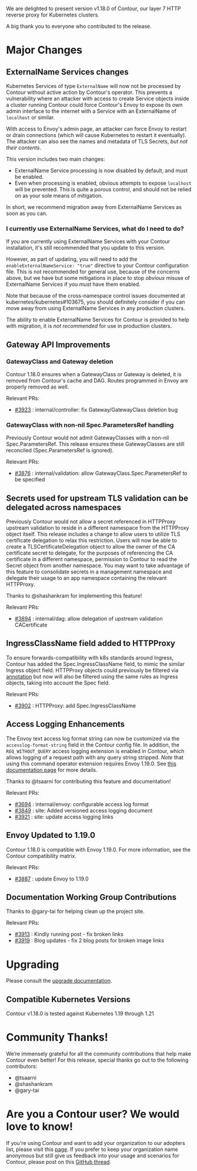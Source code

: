 We are delighted to present version v1.18.0 of Contour, our layer 7 HTTP reverse proxy for Kubernetes clusters.

A big thank you to everyone who contributed to the release.

# Major Changes

## ExternalName Services changes

Kubernetes Services of type `ExternalName` will now not be processed by Contour without active action by Contour's operator. This prevents a vulnerability where an attacker with access to create Service objects inside a cluster running Contour could force Contour's Envoy to expose its own admin interface to the internet with a Service with an ExternalName of `localhost` or similar.

With access to Envoy's admin page, an attacker can force Envoy to restart or drain connections (which will cause Kubernetes to restart it eventually). The attacker can also see the names and metadata of TLS Secrets, *but not their contents*.

This version includes two main changes:
- ExternalName Service processing is now disabled by default, and must be enabled.
- Even when processing is enabled, obvious attempts to expose `localhost` will be prevented. This is quite a porous control, and should not be relied on as your sole means of mitigation.

In short, we recommend migration away from ExternalName Services as soon as you can.

### I currently use ExternalName Services, what do I need to do?

If you are currently using ExternalName Services with your Contour installation, it's still recommended that you update to this version.

However, as part of updating, you will need to add the `enableExternalNameService: "true"` directive to your Contour configuration file. This is not recommended for general use, because of the concerns above, but we have but some mitigations in place to stop *obvious* misuse of ExternalName Services if you *must* have them enabled.

Note that because of the cross-namespace control issues documented at kubernetes/kubernetes#103675, you should definitely consider if you can move away from using ExternalName Services in any production clusters.

The ability to enable ExternalName Services for Contour is provided to help with migration, it is *not recommended* for use in production clusters.

## Gateway API Improvements

### GatewayClass and Gateway deletion

Contour 1.18.0 ensures when a GatewayClass or Gateway is deleted, it is removed from Contour's cache and DAG.
Routes programmed in Envoy are properly removed as well.

Relevant PRs:
- [#3923](https://github.com/projectsesame/sesame/pull/3923) : internal/controller: fix Gateway/GatewayClass deletion bug

### GatewayClass with non-nil Spec.ParametersRef handling

Previously Contour would not admit GatewayClasses with a non-nil Spec.ParametersRef.
This release ensures these GatewayClasses are still reconciled (Spec.ParametersRef is ignored).

Relevant PRs:
- [#3876](https://github.com/projectsesame/sesame/pull/3876) : internal/validation: allow GatewayClass.Spec.ParametersRef to be specified

## Secrets used for upstream TLS validation can be delegated across namespaces

Previously Contour would not allow a secret referenced in HTTPProxy upstream validation to reside in a different namespace from the HTTPProxy object itself.
This release includes a change to allow users to utilize TLS certificate delegation to relax this restriction.
Users will now be able to create a TLSCertificateDelegation object to allow the owner of the CA certificate secret to delegate, for the purposes of referencing the CA certificate in a different namespace, permission to Contour to read the Secret object from another namespace.
You may want to take advantage of this feature to consolidate secrets in a management namespace and delegate their usage to an app namespace containing the relevant HTTPProxy.

Thanks to @shashankram for implementing this feature!

Relevant PRs:
- [#3894](https://github.com/projectsesame/sesame/pull/3894) : internal/dag: allow delegation of upstream validation CACertificate

## IngressClassName field added to HTTPProxy

To ensure forwards-compatibility with k8s standards around Ingress, Contour has added the Spec.IngressClassName field, to mimic the similar Ingress object field.
HTTPProxy objects could previously be filtered via [annotation](https://projectcontour.io/docs/v1.18.0/config/annotations/#ingress-class) but now will also be filtered using the same rules as Ingress objects, taking into account the Spec field.

Relevant PRs:
- [#3902](https://github.com/projectsesame/sesame/pull/3902) : HTTPProxy: add Spec.IngressClassName

## Access Logging Enhancements

The Envoy text access log format string can now be customized via the `accesslog-format-string` field in the Contour config file.
In addition, the `REQ_WITHOUT_QUERY` access logging extension is enabled in Contour, which allows logging of a request path with any query string stripped.
*Note* that using this command operator extension requires Envoy 1.19.0.
See [this documentation page](https://projectcontour.io/docs/v1.18.0/config/access-logging/) for more details.

Thanks to @tsaarni for contributing this feature and documentation!

Relevant PRs:
- [#3694](https://github.com/projectsesame/sesame/pull/3694) : internal/envoy: configurable access log format
- [#3849](https://github.com/projectsesame/sesame/pull/3849) : site: Added versioned access logging document
- [#3921](https://github.com/projectsesame/sesame/pull/3921) : site: update access logging links

## Envoy Updated to 1.19.0

Contour 1.18.0 is compatible with Envoy 1.19.0. For more information, see the Contour compatibility matrix.

Relevant PRs:
- [#3887](https://github.com/projectsesame/sesame/pull/3887) : update Envoy to 1.19.0

## Documentation Working Group Contributions

Thanks to @gary-tai for helping clean up the project site.

Relevant PRs:
- [#3913](https://github.com/projectsesame/sesame/pull/3913) : Kindly running post - fix broken links
- [#3919](https://github.com/projectsesame/sesame/pull/3919) : Blog updates - fix 2 blog posts for broken image links

# Upgrading

Please consult the [upgrade documentation](https://projectcontour.io/resources/upgrading/).

## Compatible Kubernetes Versions

Contour v1.18.0 is tested against Kubernetes 1.19 through 1.21

# Community Thanks!

We’re immensely grateful for all the community contributions that help make Contour even better! For this release, special thanks go out to the following contributors:
- @tsaarni
- @shashankram
- @gary-tai

# Are you a Contour user? We would love to know!

If you're using Contour and want to add your organization to our adopters list, please visit this [page](https://github.com/projectsesame/sesame/blob/master/ADOPTERS.md). If you prefer to keep your organization name anonymous but still give us feedback into your usage and scenarios for Contour, please post on this [GitHub thread](https://github.com/projectsesame/sesame/issues/1269).

